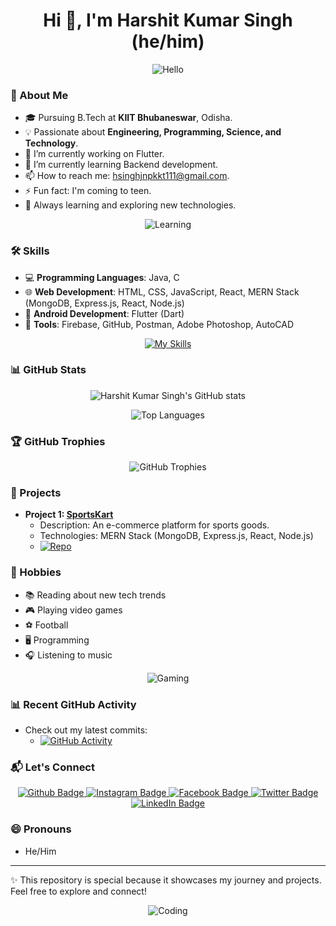 <h1 align="center">Hi 👋, I'm Harshit Kumar Singh (he/him)</h1>

<p align="center">
  <img src="https://media.giphy.com/media/ASd0Ukj0y3qMM/giphy.gif" alt="Hello">
</p>

### 🚀 About Me
- 🎓 Pursuing B.Tech at **KIIT Bhubaneswar**, Odisha.
- 💡 Passionate about **Engineering, Programming, Science, and Technology**.
- 🔭 I’m currently working on Flutter.
- 🌱 I’m currently learning Backend development.
- 📫 How to reach me: hsinghjnpkkt111@gmail.com.
- ⚡ Fun fact: I'm coming to teen.
- 🌱 Always learning and exploring new technologies.

<p align="center">
  <img src="https://media.giphy.com/media/SWoSkN6DxTszqIKEqv/giphy.gif" alt="Learning">
</p>

### 🛠️ Skills
- 💻 **Programming Languages**: Java, C
- 🌐 **Web Development**: HTML, CSS, JavaScript, React, MERN Stack (MongoDB, Express.js, React, Node.js)
- 📱 **Android Development**: Flutter (Dart)
- 🔧 **Tools**: Firebase, GitHub, Postman, Adobe Photoshop, AutoCAD

<p align="center">
  <a href="https://skillicons.dev">
    <img src="https://skillicons.dev/icons?i=flutter,firebase,github,html,css,js,react,mongodb,java,ps,express,node,c,sql&perline=5" alt="My Skills">
  </a>
</p>

### 📊 GitHub Stats
<p align="center">
  <img src="https://github-readme-stats.vercel.app/api?username=HarshittSinghh&show_icons=true&theme=dark" alt="Harshit Kumar Singh's GitHub stats">
</p>
<p align="center">
  <img src="https://github-readme-stats.vercel.app/api/top-langs/?username=HarshittSinghh&layout=compact&theme=dark" alt="Top Languages">
</p>

### 🏆 GitHub Trophies
<p align="center">
  <img src="https://github-profile-trophy.vercel.app/?username=HarshittSinghh&theme=darkhub&no-bg=true&no-frame=true&margin-w=4" alt="GitHub Trophies">
</p>

### 📂 Projects
- **Project 1: [SportsKart](https://github.com/your-profile/project-1)**
  - Description: An e-commerce platform for sports goods.
  - Technologies: MERN Stack (MongoDB, Express.js, React, Node.js)
  - [![Repo](https://img.shields.io/badge/GitHub-Repository-blue)](https://github.com/your-profile/project-1)

### 🎨 Hobbies
- 📚 Reading about new tech trends
- 🎮 Playing video games
- ⚽ Football
- 🖥️ Programming
- 🎧 Listening to music

<p align="center">
  <img src="https://media.giphy.com/media/mW05nwEyXLP0Y/giphy.gif" alt="Gaming">
</p>

### 📊 Recent GitHub Activity
- Check out my latest commits:
  - [![GitHub Activity](https://img.shields.io/github/last-commit/HarshittSinghh)](https://github.com/HarshittSinghh)

### 📬 Let's Connect
<p align="center" id="badges">
  <a href="https://github.com/HarshittSinghh">
    <img src="https://img.shields.io/badge/Github-white?style=for-the-badge&logo=Github&logoColor=black" alt="Github Badge">
  </a>
  <a href="https://www.instagram.com/HarshittSinghh">
    <img src="https://img.shields.io/badge/Instagram-purple?style=for-the-badge&logo=instagram&logoColor=white" alt="Instagram Badge">
  </a>
  <a href="https://fb.com/">
    <img src="https://img.shields.io/badge/Facebook-blue?style=for-the-badge&logo=facebook&logoColor=white" alt="Facebook Badge">
  </a>
  <a href="https://twitter.com/HarshittSinghh">
    <img src="https://img.shields.io/badge/Twitter-blue?style=for-the-badge&logo=twitter&logoColor=white" alt="Twitter Badge">
  </a>
  <a href="https://www.linkedin.com/in/harshit-kumar-singh-46511022b?utm_source=share&utm_campaign=share_via&utm_content=profile&utm_medium=android_app">
    <img src="https://img.shields.io/badge/LinkedIn-Connect-blue?style=for-the-badge&logo=linkedin&logoColor=white" alt="LinkedIn Badge">
  </a>
</p>

### 😄 Pronouns
- He/Him

---

✨ This repository is special because it showcases my journey and projects. Feel free to explore and connect!

<p align="center">
  <img src="https://media.giphy.com/media/iIqmM5tTjmpOB9mpbn/giphy.gif" alt="Coding">
</p>
